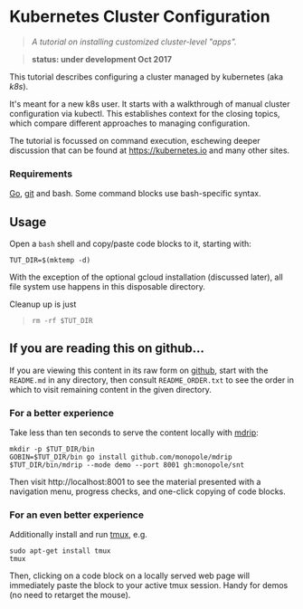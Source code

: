 # Kubernetes Cluster Configuration

> _A tutorial on installing customized cluster-level
> "apps"._

> __status: under development Oct 2017__

This tutorial describes configuring a cluster managed
by kubernetes (aka _k8s_).

It's meant for a new k8s user.  It starts with a
walkthrough of manual cluster configuration via
kubectl.  This establishes context for the closing
topics, which compare different approaches to managing
configuration.

The tutorial is focussed on command execution,
eschewing deeper discussion that can be found at
https://kubernetes.io and many other sites.

### Requirements

[Go](https://golang.org/doc/install),
[git](https://git-scm.com/downloads) and bash.
Some command blocks use bash-specific syntax.

## Usage

Open a `bash` shell and copy/paste code blocks to
it, starting with:

<!-- @makeWorkingDir -->
```
TUT_DIR=$(mktemp -d)
```

With the exception of the optional gcloud installation
(discussed later), all file system use
happens in this disposable directory.

Cleanup up is just

> ```
> rm -rf $TUT_DIR
> ```

## If you are reading this on github...

If you are viewing this content in its raw form on
[github](https://github.com/monopole/snt),
start with the `README.md` in any directory, then
consult `README_ORDER.txt` to see the order in which to
visit remaining content in the given directory.

### For a better experience

Take less than ten seconds to serve the content locally with
[mdrip](https://github.com/monopole/mdrip):

```
mkdir -p $TUT_DIR/bin
GOBIN=$TUT_DIR/bin go install github.com/monopole/mdrip
$TUT_DIR/bin/mdrip --mode demo --port 8001 gh:monopole/snt
```

Then visit http://localhost:8001 to see the material
presented with a navigation menu, progress checks,
and one-click copying of code blocks.

### For an even better experience

Additionally install and run [tmux](https://github.com/tmux/tmux/wiki),
e.g.

```
sudo apt-get install tmux
tmux
```

Then, clicking on a code block on a locally served web
page will immediately paste the block to your active
tmux session.  Handy for demos (no need to retarget the
mouse).
